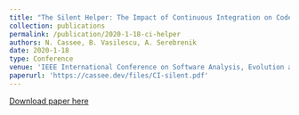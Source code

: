 ```yaml
---
title: "The Silent Helper: The Impact of Continuous Integration on Code Reviews"
collection: publications
permalink: /publication/2020-1-18-ci-helper
authors: N. Cassee, B. Vasilescu, A. Serebrenik
date: 2020-1-18
type: Conference
venue: 'IEEE International Conference on Software Analysis, Evolution and Reengineering (SANER)'
paperurl: 'https://cassee.dev/files/CI-silent.pdf'
---
```


<a href='https://cassee.dev/files/CI-silent.pdf'>Download paper here</a>
